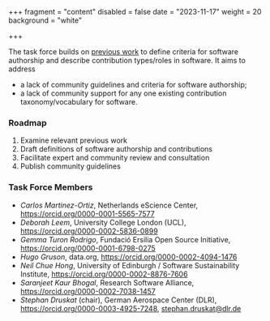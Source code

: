 +++
fragment = "content"
disabled = false
date = "2023-11-17"
weight = 20
background = "white"

+++

The task force builds on [previous work](https://sdruskat.net/software-authorship/) to define criteria for software authorship and describe contribution types/roles in software. It aims to address

- a lack of community guidelines and criteria for software authorship;
- a lack of community support for any one existing contribution taxonomy/vocabulary for software.

### Roadmap

1. Examine relevant previous work
2. Draft definitions of software authorship and contributions
3. Facilitate expert and community review and consultation
4. Publish community guidelines

### Task Force Members

- *Carlos Martinez-Ortiz*, Netherlands eScience Center, <https://orcid.org/0000-0001-5565-7577>
- *Deborah Leem*, University College London (UCL), <https://orcid.org/0000-0002-5836-0899>
- *Gemma Turon Rodrigo*, Fundació Ersilia Open Source Initiative, <https://orcid.org/0000-0001-6798-0275>  
- *Hugo Gruson*, data.org, <https://orcid.org/0000-0002-4094-1476>
- *Neil Chue Hong*, University of Edinburgh / Software Sustainability Institute, <https://orcid.org/0000-0002-8876-7606> 
- *Saranjeet Kaur Bhogal*, Research Software Alliance, <https://orcid.org/0000-0002-7038-1457>
- *Stephan Druskat* (chair), German Aerospace Center (DLR), <https://orcid.org/0000-0003-4925-7248>, [stephan.druskat@dlr.de](mailto:stephan.druskat@dlr.de)

